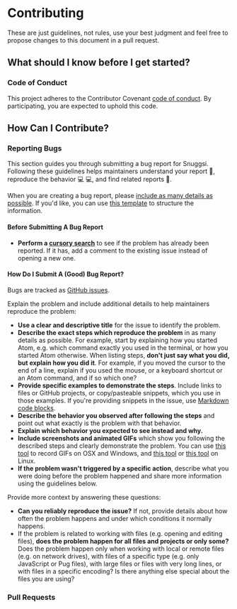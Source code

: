 # Contributing

These are just guidelines, not rules, use your best judgment and feel free to propose changes to this document in a pull request.

## What should I know before I get started?

### Code of Conduct

This project adheres to the Contributor Covenant [code of conduct](http://contributor-covenant.org/).
By participating, you are expected to uphold this code.
<!-- Please report unacceptable behavior to [admin](mailto:admin@Snuggsi.co). -->

## How Can I Contribute?

### Reporting Bugs

This section guides you through submitting a bug report for Snuggsi. Following these guidelines helps maintainers understand your report :pencil:, reproduce the behavior :computer: :computer:, and find related reports :mag_right:.

When you are creating a bug report, please [include as many details as possible](#how-do-i-submit-a-good-bug-report). If you'd like, you can use [this template](#template-for-submitting-bug-reports) to structure the information.

#### Before Submitting A Bug Report

* **Perform a [cursory search](https://github.com/issues?q=+is%3Aissue+user%3Aportfoliome)** to see if the problem has already been reported. If it has, add a comment to the existing issue instead of opening a new one.

#### How Do I Submit A (Good) Bug Report?

Bugs are tracked as [GitHub issues](https://guides.github.com/features/issues/).

Explain the problem and include additional details to help maintainers reproduce the problem:

* **Use a clear and descriptive title** for the issue to identify the problem.
* **Describe the exact steps which reproduce the problem** in as many details as possible. For example, start by explaining how you started Atom, e.g. which command exactly you used in the terminal, or how you started Atom otherwise. When listing steps, **don't just say what you did, but explain how you did it**. For example, if you moved the cursor to the end of a line, explain if you used the mouse, or a keyboard shortcut or an Atom command, and if so which one?
* **Provide specific examples to demonstrate the steps**. Include links to files or GitHub projects, or copy/pasteable snippets, which you use in those examples. If you're providing snippets in the issue, use [Markdown code blocks](https://help.github.com/articles/markdown-basics/#multiple-lines).
* **Describe the behavior you observed after following the steps** and point out what exactly is the problem with that behavior.
* **Explain which behavior you expected to see instead and why.**
* **Include screenshots and animated GIFs** which show you following the described steps and clearly demonstrate the problem. You can use [this tool](http://www.cockos.com/licecap/) to record GIFs on OSX and Windows, and [this tool](https://github.com/colinkeenan/silentcast) or [this tool](https://github.com/GNOME/byzanz) on Linux.
* **If the problem wasn't triggered by a specific action**, describe what you were doing before the problem happened and share more information using the guidelines below.

Provide more context by answering these questions:

* **Can you reliably reproduce the issue?** If not, provide details about how often the problem happens and under which conditions it normally happens.
* If the problem is related to working with files (e.g. opening and editing files), **does the problem happen for all files and projects or only some?** Does the problem happen only when working with local or remote files (e.g. on network drives), with files of a specific type (e.g. only JavaScript or Pug files), with large files or files with very long lines, or with files in a specific encoding? Is there anything else special about the files you are using?

### Pull Requests

<!-- * Include screenshots and animated GIFs in your pull request whenever possible. -->
<!-- * Follow the [Ruby](https://github.com/styleguide/ruby) styleguides. -->
<!-- * Include thoughtfully-worded, well-structured -->
  <!-- [Rspec](http://rspec.info/) specs in the `./spec` folder. Run them using `bundle exec rspec`. -->
